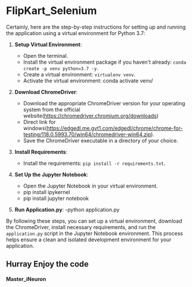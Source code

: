 # FlipKart_Selenium
Certainly, here are the step-by-step instructions for setting up and running the application using a virtual environment for Python 3.7:

1. **Setup Virtual Environment**:
   - Open the terminal.
   - Install the virtual environment package if you haven't already: `conda create -p venv python=3.7 -y`.
   - Create a virtual environment: `virtualenv venv`.
   - Activate the virtual environment:
    conda activate venv/

2. **Download ChromeDriver**:
   - Download the appropriate ChromeDriver version for your operating system from the official website(https://chromedriver.chromium.org/downloads)
   - Direct link for windows(https://edgedl.me.gvt1.com/edgedl/chrome/chrome-for-testing/118.0.5993.70/win64/chromedriver-win64.zip).
   - Save the ChromeDriver executable in a directory of your choice.

3. **Install Requirements**:
   - Install the requirements: `pip install -r requirements.txt`.

4. **Set Up the Jupyter Notebook**:
   - Open the Jupyter Notebook in your virtual environment.
   - pip install ipykernel
   - pip install jupyter notebook

5. **Run Application.py**:
   -python application.py
 

By following these steps, you can set up a virtual environment, download the ChromeDriver, install necessary requirements, and run the `application.py` script in the Jupyter Notebook environment. This process helps ensure a clean and isolated development environment for your application.

## Hurray Enjoy the code

#### Master_iNeuron
